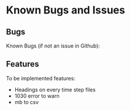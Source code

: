 # Known Bugs and Issues

## Bugs
Known Bugs (if not an issue in Github):


## Features
To be implemented features:

- Headings on every time step files
- 1030 error to warn
- mb to csv
